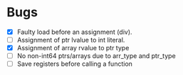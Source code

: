 # Bugs

- [X] Faulty load before an assignment (div).
- [ ] Assignment of ptr lvalue to int literal.
- [X] Assignment of array rvalue to ptr type
- [ ] No non-int64 ptrs/arrays due to arr_type and ptr_type
- [ ] Save registers before calling a function
